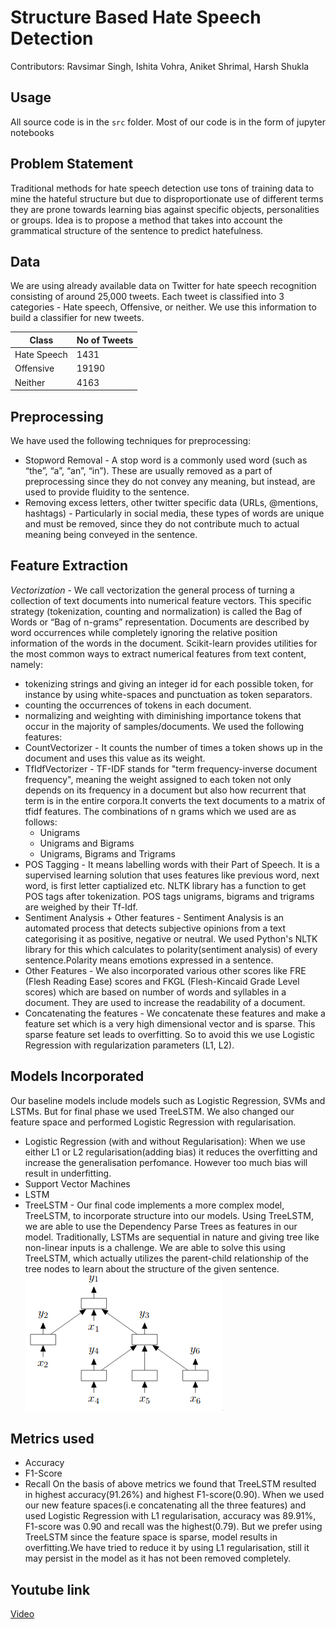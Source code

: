 # Structure Based Hate Speech Detection

Contributors: Ravsimar Singh, Ishita Vohra, Aniket Shrimal, Harsh Shukla

## Usage
All source code is in the `src` folder. Most of our code is in the form of jupyter notebooks

## Problem Statement 
Traditional methods for hate speech detection use tons of training data to mine the hateful structure but due to disproportionate use of different terms they are prone towards learning bias against specific objects, personalities or groups. Idea is to propose a method that takes into account the grammatical structure of the sentence to predict hatefulness.

## Data
We are using already available data on Twitter for hate speech recognition consisting of around 25,000 tweets. Each tweet is classified into 3 categories - Hate speech, Offensive, or neither. We use this information to build a classifier for new tweets.

| Class | No of Tweets  |
| ------- | --- |
| Hate Speech | 1431 |
| Offensive | 19190 |
| Neither | 4163 |

## Preprocessing
We have used the following techniques for preprocessing:
- Stopword Removal - A stop word is a commonly used word (such as “the”, “a”, “an”, “in”). These are usually removed as a part of preprocessing since they do not convey any meaning, but instead, are used to provide fluidity to the sentence.
- Removing excess letters, other twitter specific data (URLs, @mentions, hashtags) - Particularly in social media, these types of words are unique and must be removed, since they do not contribute much to actual meaning being conveyed in the sentence.

## Feature Extraction
*Vectorization* - We call vectorization the general process of turning a collection of text documents into numerical feature vectors. This specific strategy (tokenization, counting and normalization) is called the Bag of Words or “Bag of n-grams” representation. Documents are described by word occurrences while completely ignoring the relative position information of the words in the document. Scikit-learn provides utilities for the most common ways to extract numerical features from text content, namely:
  * tokenizing strings and giving an integer id for each possible token, for instance by using white-spaces and punctuation as token separators.
  * counting the occurrences of tokens in each document.
  * normalizing and weighting with diminishing importance tokens that occur in the majority of samples/documents.
We used the following features:
* CountVectorizer - It counts the number of times a token shows up in the document and uses this value as its weight.
* TfIdfVectorizer - TF-IDF stands for "term frequency-inverse document frequency", meaning the weight assigned to each token not only depends on its frequency in a document but also how recurrent that term is in the entire corpora.It converts the text documents to a matrix of tfidf features. The combinations of n grams which we used are as follows: 
  * Unigrams
  * Unigrams and Bigrams
  * Unigrams, Bigrams and Trigrams
* POS Tagging - It means labelling words with their Part of Speech. It is a supervised learning solution that uses features like previous word, next word, is first letter captialized etc. NLTK library has a function to get POS tags after tokenization. POS tags unigrams, bigrams and trigrams are weighed by their Tf-Idf.
* Sentiment Analysis + Other features - Sentiment Analysis is an automated process that detects subjective opinions from a text categorising it as positive, negative or neutral. We used Python's NLTK library for this which calculates to polarity(sentiment analysis) of every sentence.Polarity means emotions expressed in a sentence.
* Other Features - We also incorporated various other scores like FRE (Flesh Reading Ease) scores and FKGL (Flesh-Kincaid Grade Level scores) which are based on number of words and syllables in a document. They are used to increase the readability of a document.
* Concatenating the features -  We concatenate these features and make a feature set which is a very high dimensional vector and is sparse. This sparse feature set leads to  overfitting. So to avoid this we use Logistic Regression with regularization parameters (L1, L2).

## Models Incorporated
Our baseline models include models such as Logistic Regression, SVMs and LSTMs. But for final phase we used TreeLSTM. We also changed our feature space and performed Logistic Regression with regularisation.
* Logistic Regression (with and without Regularisation): When we use either L1 or L2 regularisation(adding bias) it reduces the overfitting and increase the generalisation perfomance. However too much bias will result in underfitting.
* Support Vector Machines
* LSTM
* TreeLSTM - Our final code implements a more complex model, TreeLSTM, to incorporate structure into our models. Using TreeLSTM, we are able to use the Dependency Parse Trees as features in our model. Traditionally, LSTMs are sequential in nature and giving tree like non-linear inputs is a challenge. We are able to solve this using TreeLSTM, which actually utilizes the parent-child relationship of the tree nodes to learn about the structure of the given sentence.
![TreeLSTM](docs/treelstm.png)

## Metrics used
* Accuracy
* F1-Score
* Recall
On the basis of above metrics we found that TreeLSTM resulted in highest accuracy(91.26%) and highest F1-score(0.90). When we used our new feature spaces(i.e concatenating all the three features) and used Logistic Regression with L1 regularisation, accuracy was 89.91%, F1-score was 0.90 and recall was the highest(0.79). But we prefer using TreeLSTM since the feature space is sparse, model results in overfitting.We have tried to reduce it by using L1 regularisation, still it may persist in the model as it has not been removed completely. 
 

## Youtube link
[Video](https://youtu.be/ZNLLM59qlj4)
